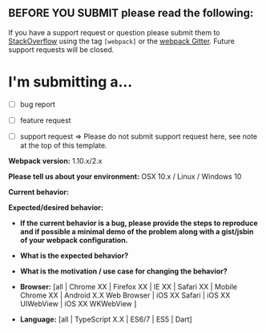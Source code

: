 ## **BEFORE YOU SUBMIT** please read the following:
If you have a support request or question please 
submit them to [StackOverflow](http://stackoverflow.com/questions/tagged/webpack) using the tag `[webpack]` or the [webpack Gitter](https://gitter.im/webpack/webpack). Future support requests will be closed.



I'm submitting a...
=====
- [ ] bug report
- [ ] feature request
- [ ] support request => Please do not submit support request here, see note at the top of this template. 


**Webpack version:**
1.10.x/2.x

**Please tell us about your environment:**
OSX 10.x / Linux / Windows 10

**Current behavior:**


**Expected/desired behavior:**


* **If the current behavior is a bug, please provide the steps to reproduce and if possible a minimal demo of the problem along with a gist/jsbin of your webpack configuration.** 


* **What is the expected behavior?**


* **What is the motivation / use case for changing the behavior?**

 
* **Browser:** [all | Chrome XX | Firefox XX | IE XX | Safari XX | Mobile Chrome XX | Android X.X Web Browser | iOS XX Safari | iOS XX UIWebView | iOS XX WKWebView ] 
 
* **Language:** [all | TypeScript X.X | ES6/7 | ES5 | Dart] 
